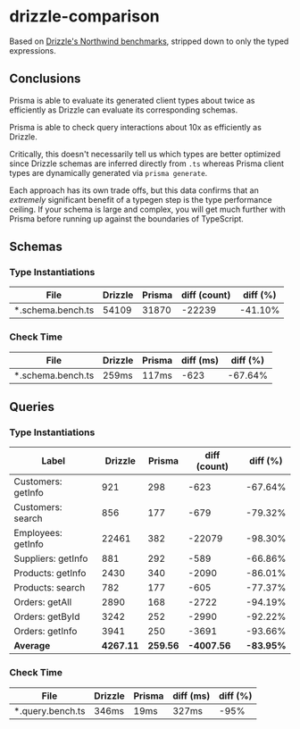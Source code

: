 # drizzle-comparison

Based on [Drizzle's Northwind benchmarks](https://github.com/drizzle-team/drizzle-northwind-benchmarks-pg), stripped down to only the typed expressions.

## Conclusions

Prisma is able to evaluate its generated client types about twice as efficiently as Drizzle can evaluate its corresponding schemas.

Prisma is able to check query interactions about 10x as efficiently as Drizzle.

Critically, this doesn't necessarily tell us which types are better optimized since Drizzle schemas are inferred directly from `.ts` whereas Prisma client types are dynamically generated via `prisma generate`.

Each approach has its own trade offs, but this data confirms that an _extremely_ significant benefit of a typegen step is the type performance ceiling. If your schema is large and complex, you will get much further with Prisma before running up against the boundaries of TypeScript.

## Schemas

### Type Instantiations

| File               | Drizzle | Prisma | diff (count) | diff (%) |
| ------------------ | ------- | ------ | ------------ | -------- |
| \*.schema.bench.ts | 54109   | 31870  | -22239       | -41.10%  |

### Check Time

| File               | Drizzle | Prisma | diff (ms) | diff (%) |
| ------------------ | ------- | ------ | --------- | -------- |
| \*.schema.bench.ts | 259ms   | 117ms  | -623      | -67.64%  |

## Queries

### Type Instantiations

| Label              | Drizzle     | Prisma     | diff (count) | diff (%)    |
| ------------------ | ----------- | ---------- | ------------ | ----------- |
| Customers: getInfo | 921         | 298        | -623         | -67.64%     |
| Customers: search  | 856         | 177        | -679         | -79.32%     |
| Employees: getInfo | 22461       | 382        | -22079       | -98.30%     |
| Suppliers: getInfo | 881         | 292        | -589         | -66.86%     |
| Products: getInfo  | 2430        | 340        | -2090        | -86.01%     |
| Products: search   | 782         | 177        | -605         | -77.37%     |
| Orders: getAll     | 2890        | 168        | -2722        | -94.19%     |
| Orders: getById    | 3242        | 252        | -2990        | -92.22%     |
| Orders: getInfo    | 3941        | 250        | -3691        | -93.66%     |
| **Average**        | **4267.11** | **259.56** | **-4007.56** | **-83.95%** |

### Check Time

| File              | Drizzle | Prisma | diff (ms) | diff (%) |
| ----------------- | ------- | ------ | --------- | -------- |
| \*.query.bench.ts | 346ms   | 19ms   | 327ms     | -95%     |
